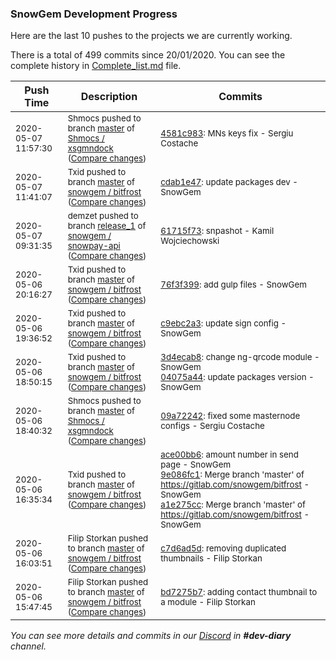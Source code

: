 
### SnowGem Development Progress

Here are the last 10 pushes to the projects we are currently working.

There is a total of 499 commits since 20/01/2020. You can see the complete history in
 [Complete_list.md](Complete_list.md) file.

| Push Time | Description | Commits |
| --- | --- | --- |
| <sub>2020-05-07 11:57:30</sub> | <sub>Shmocs pushed to branch [master](https://gitlab.com/shmocs/xsgmndock/commits/master) of [Shmocs / xsgmndock](https://gitlab.com/shmocs/xsgmndock) ([Compare changes](https://gitlab.com/shmocs/xsgmndock/compare/09a72242b578e603ffcf87eeaaa323cf3375b3f7...4581c983c830b00617510c24374d9973742a48d8))</sub> | <sub>[4581c983](https://gitlab.com/shmocs/xsgmndock/-/commit/4581c983c830b00617510c24374d9973742a48d8): MNs keys fix - Sergiu Costache</sub> |
| <sub>2020-05-07 11:41:07</sub> | <sub>Txid pushed to branch [master](https://gitlab.com/snowgem/bitfrost/commits/master) of [snowgem / bitfrost](https://gitlab.com/snowgem/bitfrost) ([Compare changes](https://gitlab.com/snowgem/bitfrost/compare/76f3f399f2a8f245e44d9756a6ab2569979778f3...cdab1e4700e3262c3a4448208e5f018af64662a5))</sub> | <sub>[cdab1e47](https://gitlab.com/snowgem/bitfrost/-/commit/cdab1e4700e3262c3a4448208e5f018af64662a5): update packages dev - SnowGem</sub> |
| <sub>2020-05-07 09:31:35</sub> | <sub>demzet pushed to branch [release\_1](https://gitlab.com/snowgem/snowpay-api/commits/release_1) of [snowgem / snowpay\-api](https://gitlab.com/snowgem/snowpay-api) ([Compare changes](https://gitlab.com/snowgem/snowpay-api/compare/bfe719d714d10a2d2d09399572343d32edf01ad2...61715f7328373b404d9c0e258233ee2e181af8a9))</sub> | <sub>[61715f73](https://gitlab.com/snowgem/snowpay-api/-/commit/61715f7328373b404d9c0e258233ee2e181af8a9): snpashot - Kamil Wojciechowski</sub> |
| <sub>2020-05-06 20:16:27</sub> | <sub>Txid pushed to branch [master](https://gitlab.com/snowgem/bitfrost/commits/master) of [snowgem / bitfrost](https://gitlab.com/snowgem/bitfrost) ([Compare changes](https://gitlab.com/snowgem/bitfrost/compare/c9ebc2a399f6ecf6d79f4c105e09ac72773d70f2...76f3f399f2a8f245e44d9756a6ab2569979778f3))</sub> | <sub>[76f3f399](https://gitlab.com/snowgem/bitfrost/-/commit/76f3f399f2a8f245e44d9756a6ab2569979778f3): add gulp files - SnowGem</sub> |
| <sub>2020-05-06 19:36:52</sub> | <sub>Txid pushed to branch [master](https://gitlab.com/snowgem/bitfrost/commits/master) of [snowgem / bitfrost](https://gitlab.com/snowgem/bitfrost) ([Compare changes](https://gitlab.com/snowgem/bitfrost/compare/04075a440bb9fb5722d8fc8d7fc216f691c67577...c9ebc2a399f6ecf6d79f4c105e09ac72773d70f2))</sub> | <sub>[c9ebc2a3](https://gitlab.com/snowgem/bitfrost/-/commit/c9ebc2a399f6ecf6d79f4c105e09ac72773d70f2): update sign config - SnowGem</sub> |
| <sub>2020-05-06 18:50:15</sub> | <sub>Txid pushed to branch [master](https://gitlab.com/snowgem/bitfrost/commits/master) of [snowgem / bitfrost](https://gitlab.com/snowgem/bitfrost) ([Compare changes](https://gitlab.com/snowgem/bitfrost/compare/a1e275cc1249d9871e10a64f49e881c57dc221d0...04075a440bb9fb5722d8fc8d7fc216f691c67577))</sub> | <sub>[3d4ecab8](https://gitlab.com/snowgem/bitfrost/-/commit/3d4ecab884b2331b33c375bf574bcaab784ce663): change ng-qrcode module - SnowGem<br>[04075a44](https://gitlab.com/snowgem/bitfrost/-/commit/04075a440bb9fb5722d8fc8d7fc216f691c67577): update packages version - SnowGem</sub> |
| <sub>2020-05-06 18:40:32</sub> | <sub>Shmocs pushed to branch [master](https://gitlab.com/shmocs/xsgmndock/commits/master) of [Shmocs / xsgmndock](https://gitlab.com/shmocs/xsgmndock) ([Compare changes](https://gitlab.com/shmocs/xsgmndock/compare/a3e4440e9711026570b8bb4187cd86aa2f7aaccc...09a72242b578e603ffcf87eeaaa323cf3375b3f7))</sub> | <sub>[09a72242](https://gitlab.com/shmocs/xsgmndock/-/commit/09a72242b578e603ffcf87eeaaa323cf3375b3f7): fixed some masternode configs - Sergiu Costache</sub> |
| <sub>2020-05-06 16:35:34</sub> | <sub>Txid pushed to branch [master](https://gitlab.com/snowgem/bitfrost/commits/master) of [snowgem / bitfrost](https://gitlab.com/snowgem/bitfrost) ([Compare changes](https://gitlab.com/snowgem/bitfrost/compare/c7d6ad5daaa161c45133eb9e4d45bac1bd899651...a1e275cc1249d9871e10a64f49e881c57dc221d0))</sub> | <sub>[ace00bb6](https://gitlab.com/snowgem/bitfrost/-/commit/ace00bb633830688ebe211251095552ad87716f4): amount number in send page - SnowGem<br>[9e086fc1](https://gitlab.com/snowgem/bitfrost/-/commit/9e086fc13ca9fcdcafaca2d77534dff3c8dd1461): Merge branch 'master' of https://gitlab.com/snowgem/bitfrost - SnowGem<br>[a1e275cc](https://gitlab.com/snowgem/bitfrost/-/commit/a1e275cc1249d9871e10a64f49e881c57dc221d0): Merge branch 'master' of https://gitlab.com/snowgem/bitfrost - SnowGem</sub> |
| <sub>2020-05-06 16:03:51</sub> | <sub>Filip Storkan pushed to branch [master](https://gitlab.com/snowgem/bitfrost/commits/master) of [snowgem / bitfrost](https://gitlab.com/snowgem/bitfrost) ([Compare changes](https://gitlab.com/snowgem/bitfrost/compare/bd7275b7f104e622f07ff81665d3aa158ae1d188...c7d6ad5daaa161c45133eb9e4d45bac1bd899651))</sub> | <sub>[c7d6ad5d](https://gitlab.com/snowgem/bitfrost/-/commit/c7d6ad5daaa161c45133eb9e4d45bac1bd899651): removing duplicated thumbnails - Filip Storkan</sub> |
| <sub>2020-05-06 15:47:45</sub> | <sub>Filip Storkan pushed to branch [master](https://gitlab.com/snowgem/bitfrost/commits/master) of [snowgem / bitfrost](https://gitlab.com/snowgem/bitfrost) ([Compare changes](https://gitlab.com/snowgem/bitfrost/compare/e64b2962de231ba50e83b41b37f86a7668e1815e...bd7275b7f104e622f07ff81665d3aa158ae1d188))</sub> | <sub>[bd7275b7](https://gitlab.com/snowgem/bitfrost/-/commit/bd7275b7f104e622f07ff81665d3aa158ae1d188): adding contact thumbnail to a module - Filip Storkan</sub> |

_You can see more details and commits in our [Discord](https://discord.gg/zumGnbg) in **#dev-diary** channel._
